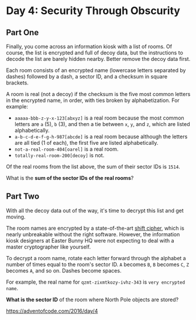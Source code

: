 # Day 4: Security Through Obscurity

## Part One

Finally, you come across an information kiosk with a list of rooms. Of course, the list is encrypted and full of decoy data, but the instructions to decode the list are barely hidden nearby. Better remove the decoy data first.

Each room consists of an encrypted name (lowercase letters separated by dashes) followed by a dash, a sector ID, and a checksum in square brackets.

A room is real (not a decoy) if the checksum is the five most common letters in the encrypted name, in order, with ties broken by alphabetization. For example:

* `aaaaa-bbb-z-y-x-123[abxyz]` is a real room because the most common letters are `a` (5), `b` (3), and then a tie between `x`, `y`, and `z`, which are listed alphabetically.
* `a-b-c-d-e-f-g-h-987[abcde]` is a real room because although the letters are all tied (1 of each), the first five are listed alphabetically.
* `not-a-real-room-404[oarel]` is a real room.
* `totally-real-room-200[decoy]` is not.

Of the real rooms from the list above, the sum of their sector IDs is `1514`.

What is the **sum of the sector IDs of the real rooms**?

## Part Two

With all the decoy data out of the way, it's time to decrypt this list and get moving.

The room names are encrypted by a state-of-the-art [shift cipher](https://en.wikipedia.org/wiki/Caesar_cipher), which is nearly unbreakable without the right software. However, the information kiosk designers at Easter Bunny HQ were not expecting to deal with a master cryptographer like yourself.

To decrypt a room name, rotate each letter forward through the alphabet a number of times equal to the room's sector ID. `A` becomes `B`, `B` becomes `C`, `Z` becomes `A`, and so on. Dashes become spaces.

For example, the real name for `qzmt-zixmtkozy-ivhz-343` is `very encrypted name`.

**What is the sector ID** of the room where North Pole objects are stored?

https://adventofcode.com/2016/day/4